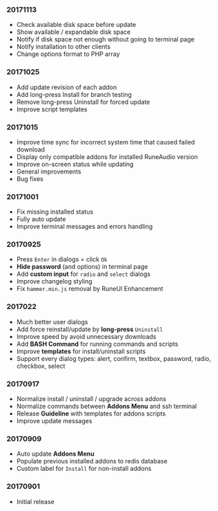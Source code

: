 ### 20171113
- Check available disk space before update
- Show available / expandable disk space
- Notify if disk space not enough without going to terminal page
- Notify installation to other clients
- Change options format to PHP array
					
### 20171025
- Add update revision of each addon
- Add long-press Install for branch testing
- Remove long-press Uninstall for forced update
- Improve script templates

### 20171015
- Improve time sync for incorrect system time that caused failed download
- Display only compatible addons for installed RuneAudio version
- Improve on-screen status while updating
- General improvements
- Bug fixes

### 20171001
- Fix missing installed status
- Fully auto update
- Improve terminal messages  and errors handling

### 20170925
- Press `Enter` in dialogs = click `Ok`
- **Hide password** (and options) in terminal page
- Add **custom input** for `radio` and `select` dialogs
- Improve changelog styling
- Fix `hammer.min.js` removal by RuneUI Enhancement

### 2017022
- Much better user dialogs
- Add force reinstall/update by **long-press** `Uninstall`
- Improve speed by avoid unnecessary downloads
- Add **BASH Command** for running commands and scripts
- Improve **templates** for install/uninstall scripts
- Support every dialog types: alert, confirm, textbox, password, radio, checkbox, select

### 20170917
- Normalize install / uninstall / upgrade across addons
- Normalize commands between **Addons Menu** and ssh terminal
- Release **Guideline** with templates for addons scripts
- Improve update messages

### 20170909
- Auto update **Addons Menu**
- Populate previous installed addons to redis database
- Custom label for `Install` for non-install addons

### 20170901
- Initial release
